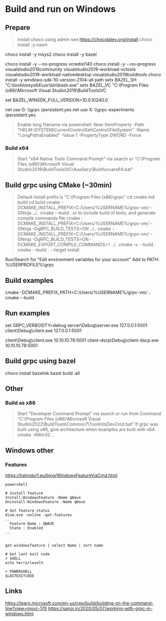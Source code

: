 # Build and run on Windows

## Prepare
> Install choco using admin
> see https://chocolatey.org/install
choco install -y nasm

choco install -y msys2
choco install -y bazel


choco install -y --no-progress vcredist140
choco install -y --no-progress visualstudio2019community visualstudio2019-workload-vctools visualstudio2019-workload-nativedesktop visualstudio2019buildtools
choco install -y windows-sdk-10-version-2104-all
path
setx BAZEL_SH "C:\tools\msys64\usr\bin\bash.exe"
setx BAZEL_VC "C:\Program Files (x86)\Microsoft Visual Studio\2019\BuildTools\VC

set BAZEL_WINSDK_FULL_VERSION=10.0.10240.0

net use G: \\<ip>\grpc /persistent:yes
net use X: \\<ip>\grpc-experiments /persistent:yes

> Enable long filename via powershell:
New-ItemProperty -Path "HKLM:\SYSTEM\CurrentControlSet\Control\FileSystem" -Name "LongPathsEnabled" -Value 1 -PropertyType DWORD -Force

### Build x64
> Start "x64 Native Tools Command Prompt" via search
or
"C:\Program Files (x86)\Microsoft Visual Studio\2019\BuildTools\VC\Auxiliary\Build\vcvars64.bat"

## Build grpc using CMake (~30min)
> Default install prefix is "C:\Program Files (x86)\grpc"
cd cmake
md build
cd build
cmake -DCMAKE_INSTALL_PREFIX=C:/Users/%USERNAME%/grpc-vm/ -GNinja ../..
cmake --build .
> or to include build of tests, and generate compile commands file
cmake -DCMAKE_INSTALL_PREFIX=C:/Users/%USERNAME%/grpc-vm/ -GNinja -DgRPC_BUILD_TESTS=ON ../..
cmake -DCMAKE_INSTALL_PREFIX=C:/Users/%USERNAME%/grpc-vm/ -GNinja -DgRPC_BUILD_TESTS=ON -DCMAKE_EXPORT_COMPILE_COMMANDS=1 ../..
cmake -v --build .
cmake --build . --target install

Run/Search for "Edit environment variables for your account"
Add to PATH:  %USERPROFILE%\grpc

## Build examples
cmake -DCMAKE_PREFIX_PATH=C:/Users/%USERNAME%/grpc-vm/ ..
cmake --build .

## Run examples
set GRPC_VERBOSITY=debug
server\Debug\server.exe 127.0.0.1:5001
client\Debug\client.exe 127.0.0.1:5001

client\Debug\client.exe 10.10.10.78:5001
client-dscp\Debug\client-dscp.exe 10.10.10.78:5001


## Build grpc using bazel
choco install bazelisk
bazel build :all

## Other
### Build as x86
> Start "Developer Command Prompt" via search
or run from Command
"C:\Program Files (x86)\Microsoft Visual Studio\2022\BuildTools\Common7\Tools\VsDevCmd.bat"
> If grpc was built using x86, give architecture when examples are built with x64:
cmake -AWin32 ..



## Windows other

### Features
https://hahndorf.eu/blog/WindowsFeatureViaCmd.html
```
powershell

# Install feature
Install-WindowsFeature -Name qWave
Uninstall-WindowsFeature -Name qWave

# Get feature status
dism.exe -online -get-features
..
  Feature Name : QWAVE
  State : Enabled
..


get-windowsfeature | select Name | sort name

# Get last exit code
> SHELL
echo %errorlevel%

> POWERSHELL
$LASTEXITCODE
```
## Links
https://learn.microsoft.com/en-us/cpp/build/building-on-the-command-line?view=msvc-170
https://sanoj.in/2020/05/07/working-with-grpc-in-windows.html
